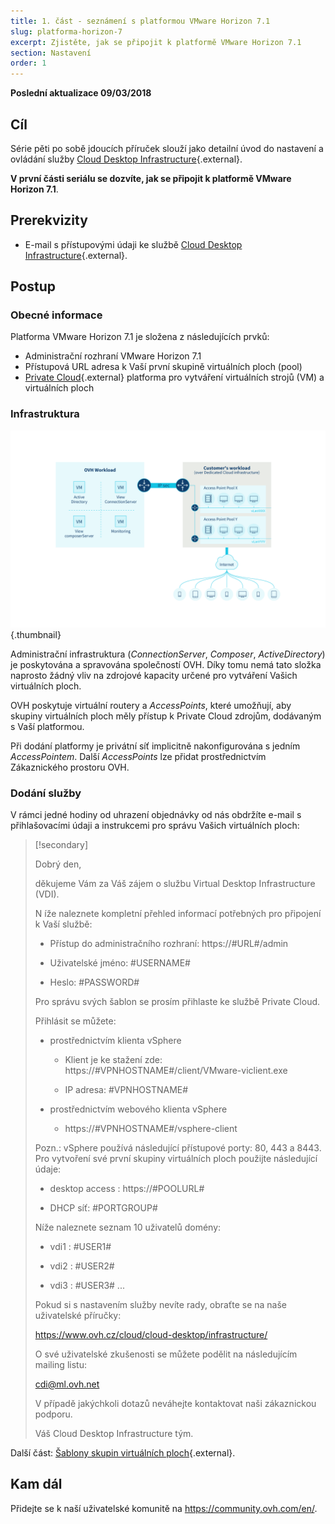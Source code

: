 ```yaml
---
title: 1. část - seznámení s platformou VMware Horizon 7.1
slug: platforma-horizon-7
excerpt: Zjistěte, jak se připojit k platformě VMware Horizon 7.1
section: Nastavení
order: 1
---
```


**Poslední aktualizace 09/03/2018**

## Cíl

Série pěti po sobě jdoucích příruček slouží jako detailní úvod do nastavení a ovládání  služby [Cloud Desktop Infrastructure](https://www.ovh.cz/cloud/cloud-desktop/infrastructure/){.external}.

**V první části seriálu se dozvíte, jak se připojit k platformě VMware Horizon 7.1**.

## Prerekvizity

- E-mail s přístupovými údaji ke službě [Cloud Desktop Infrastructure](https://www.ovh.cz/cloud/cloud-desktop/infrastructure/){.external}.

## Postup

### Obecné informace

Platforma VMware Horizon 7.1 je složena z následujících prvků:

- Administrační rozhraní VMware Horizon 7.1
- Přístupová URL adresa k Vaší první skupině virtuálních ploch (pool)
- [Private Cloud](https://www.ovh.cz/private-cloud/){.external} platforma pro vytváření virtuálních strojů (VM) a virtuálních ploch


### Infrastruktura

![Infrastruktura VMware Horizon 7.1](images/1200.png){.thumbnail}

Administrační infrastruktura (*ConnectionServer*, *Composer*, *ActiveDirectory*) je poskytována a spravována společností OVH. Díky tomu nemá tato složka naprosto žádný vliv na zdrojové kapacity určené pro vytváření Vašich virtuálních ploch.

OVH poskytuje virtuální routery a *AccessPoints*, které umožňují, aby skupiny virtuálních ploch měly přístup k Private Cloud zdrojům, dodávaným s Vaší platformou.

Při dodání platformy je privátní síť implicitně nakonfigurována s jedním *AccessPointem*. Další *AccessPoints* lze přidat prostřednictvím Zákaznického prostoru OVH.


### Dodání služby

V rámci jedné hodiny od uhrazení objednávky od nás obdržíte e-mail s přihlašovacími údaji a instrukcemi pro správu Vašich virtuálních ploch:  

> [!secondary]
>
> Dobrý den,
>
> děkujeme Vám za Váš zájem o službu Virtual Desktop Infrastructure (VDI).
>
> 
> N íže naleznete kompletní přehled informací potřebných pro připojení k Vaší službě:
>
> 
> * Přístup do administračního rozhraní: https://#URL#/admin
> 
> * Uživatelské jméno: #USERNAME#
> 
> * Heslo: #PASSWORD#
> 
> 
> Pro správu svých šablon se prosím přihlaste ke službě Private Cloud.
>
> Přihlásit se můžete:
> 
> - prostřednictvím klienta vSphere
> 
>   * Klient je ke stažení zde: https://#VPNHOSTNAME#/client/VMware-viclient.exe
> 
>   * IP adresa: #VPNHOSTNAME#
>
> 
> - prostřednictvím webového klienta vSphere
> 
>   *  https://#VPNHOSTNAME#/vsphere-client
>
> Pozn.: vSphere používá následující přístupové porty: 80, 443 a 8443. Pro vytvoření své první skupiny virtuálních ploch použijte následující údaje:
>
> 
> * desktop access : https://#POOLURL#
> 
> * DHCP síť: #PORTGROUP#
>
> 
> Níže naleznete seznam 10 uživatelů domény:
> 
> * vdi1 : #USER1#
> 
> * vdi2 : #USER2#
> 
> * vdi3 : #USER3#
> ...
>
> 
> Pokud si s nastavením služby nevíte rady, obraťte se na naše uživatelské příručky:
> 
>  
> https://www.ovh.cz/cloud/cloud-desktop/infrastructure/
>
> 
> O své uživatelské zkušenosti se můžete podělit na následujícím mailing listu:
>
> 
> cdi@ml.ovh.net
> 
>  
> V případě jakýchkoli dotazů neváhejte kontaktovat naši zákaznickou podporu.
> 
> Váš Cloud Desktop Infrastructure tým.
> 


Další část: [Šablony skupin virtuálních ploch](https://docs.ovh.com/fr/cloud-desktop-infrastructure/create-pool/){.external}.


## Kam dál

Přidejte se k naší uživatelské komunitě na <https://community.ovh.com/en/>.